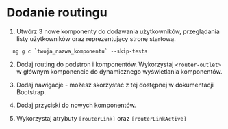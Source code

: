 # Dodanie routingu

1. Utwórz 3 nowe komponenty do dodawania użytkowników, przeglądania listy użytkowników oraz reprezentujący stronę startową.
```ps
  ng g c `twoja_nazwa_komponentu` --skip-tests
```

2. Dodaj routing do podstron i komponentów. Wykorzystaj `<router-outlet>` w głównym komponencie do dynamicznego wyświetlania komponentów.

3. Dodaj nawigacje - możesz skorzystać z tej dostępnej w dokumentacji Bootstrap.

4. Dodaj przyciski do nowych komponentów.

5. Wykorzystaj atrybuty `[routerLink]` oraz `[routerLinkActive]`
